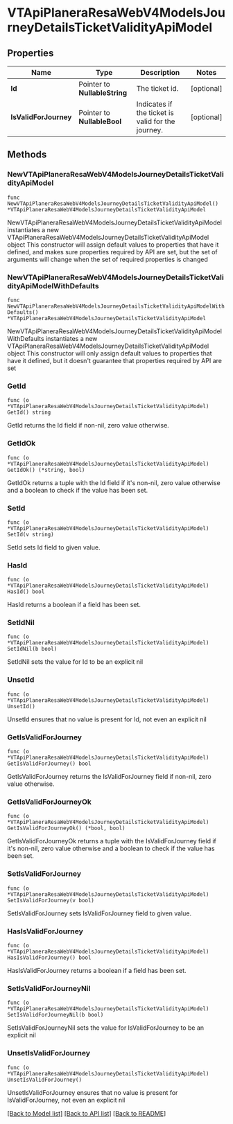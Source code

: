# VTApiPlaneraResaWebV4ModelsJourneyDetailsTicketValidityApiModel

## Properties

Name | Type | Description | Notes
------------ | ------------- | ------------- | -------------
**Id** | Pointer to **NullableString** | The ticket id. | [optional] 
**IsValidForJourney** | Pointer to **NullableBool** | Indicates if the ticket is valid for the journey. | [optional] 

## Methods

### NewVTApiPlaneraResaWebV4ModelsJourneyDetailsTicketValidityApiModel

`func NewVTApiPlaneraResaWebV4ModelsJourneyDetailsTicketValidityApiModel() *VTApiPlaneraResaWebV4ModelsJourneyDetailsTicketValidityApiModel`

NewVTApiPlaneraResaWebV4ModelsJourneyDetailsTicketValidityApiModel instantiates a new VTApiPlaneraResaWebV4ModelsJourneyDetailsTicketValidityApiModel object
This constructor will assign default values to properties that have it defined,
and makes sure properties required by API are set, but the set of arguments
will change when the set of required properties is changed

### NewVTApiPlaneraResaWebV4ModelsJourneyDetailsTicketValidityApiModelWithDefaults

`func NewVTApiPlaneraResaWebV4ModelsJourneyDetailsTicketValidityApiModelWithDefaults() *VTApiPlaneraResaWebV4ModelsJourneyDetailsTicketValidityApiModel`

NewVTApiPlaneraResaWebV4ModelsJourneyDetailsTicketValidityApiModelWithDefaults instantiates a new VTApiPlaneraResaWebV4ModelsJourneyDetailsTicketValidityApiModel object
This constructor will only assign default values to properties that have it defined,
but it doesn't guarantee that properties required by API are set

### GetId

`func (o *VTApiPlaneraResaWebV4ModelsJourneyDetailsTicketValidityApiModel) GetId() string`

GetId returns the Id field if non-nil, zero value otherwise.

### GetIdOk

`func (o *VTApiPlaneraResaWebV4ModelsJourneyDetailsTicketValidityApiModel) GetIdOk() (*string, bool)`

GetIdOk returns a tuple with the Id field if it's non-nil, zero value otherwise
and a boolean to check if the value has been set.

### SetId

`func (o *VTApiPlaneraResaWebV4ModelsJourneyDetailsTicketValidityApiModel) SetId(v string)`

SetId sets Id field to given value.

### HasId

`func (o *VTApiPlaneraResaWebV4ModelsJourneyDetailsTicketValidityApiModel) HasId() bool`

HasId returns a boolean if a field has been set.

### SetIdNil

`func (o *VTApiPlaneraResaWebV4ModelsJourneyDetailsTicketValidityApiModel) SetIdNil(b bool)`

 SetIdNil sets the value for Id to be an explicit nil

### UnsetId
`func (o *VTApiPlaneraResaWebV4ModelsJourneyDetailsTicketValidityApiModel) UnsetId()`

UnsetId ensures that no value is present for Id, not even an explicit nil
### GetIsValidForJourney

`func (o *VTApiPlaneraResaWebV4ModelsJourneyDetailsTicketValidityApiModel) GetIsValidForJourney() bool`

GetIsValidForJourney returns the IsValidForJourney field if non-nil, zero value otherwise.

### GetIsValidForJourneyOk

`func (o *VTApiPlaneraResaWebV4ModelsJourneyDetailsTicketValidityApiModel) GetIsValidForJourneyOk() (*bool, bool)`

GetIsValidForJourneyOk returns a tuple with the IsValidForJourney field if it's non-nil, zero value otherwise
and a boolean to check if the value has been set.

### SetIsValidForJourney

`func (o *VTApiPlaneraResaWebV4ModelsJourneyDetailsTicketValidityApiModel) SetIsValidForJourney(v bool)`

SetIsValidForJourney sets IsValidForJourney field to given value.

### HasIsValidForJourney

`func (o *VTApiPlaneraResaWebV4ModelsJourneyDetailsTicketValidityApiModel) HasIsValidForJourney() bool`

HasIsValidForJourney returns a boolean if a field has been set.

### SetIsValidForJourneyNil

`func (o *VTApiPlaneraResaWebV4ModelsJourneyDetailsTicketValidityApiModel) SetIsValidForJourneyNil(b bool)`

 SetIsValidForJourneyNil sets the value for IsValidForJourney to be an explicit nil

### UnsetIsValidForJourney
`func (o *VTApiPlaneraResaWebV4ModelsJourneyDetailsTicketValidityApiModel) UnsetIsValidForJourney()`

UnsetIsValidForJourney ensures that no value is present for IsValidForJourney, not even an explicit nil

[[Back to Model list]](../README.md#documentation-for-models) [[Back to API list]](../README.md#documentation-for-api-endpoints) [[Back to README]](../README.md)


